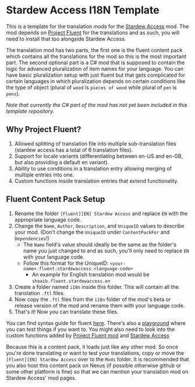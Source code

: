 # Stardew Access I18N Template

This is a template for the translation mods for the [Stardew Access](https://www.nexusmods.com/stardewvalley/mods/16205) mod.
The mod depends on [Project Fluent](https://www.nexusmods.com/stardewvalley/mods/12638) for the translations and as such, you will need to install that too alongside Stardew Access.

The translation mod has two parts, the first one is the fluent content pack which contains all the translations for the mod so this is the most important part.
The second optional part is a C# mod that is supposed to contain the logic for advanced pluralization of item names for your language.
You can have basic pluralization setup with just fluent but that gets complicated for certain languages in which pluralization depends on certain conditions like the type of object (plural of `wood` is `pieces of wood` while plural of `pen` is `pens`).

*Note that currently the C# part of the mod has not yet been included in this template repository.*

## Why Project Fluent?

1. Allowed splitting of translation file into multiple sub-translation files (stardew access has a total of 6 translation files).
2. Support for locale variants (differentiating between en-US and en-GB, but also providing a default en variant).
3. Ability to use conditions in a translation entry allowing merging of multiple entries into one.
4. Custom functions inside translation entries that extend functionality.

## Fluent Content Pack Setup

1. Rename the folder `[Fluent][EN] Stardew Access` and replace `EN` with the appropriate language code.
2. Change the `Name`, `Author`, `Description`, and `UniqueID` values to describe your mod. (Don’t change the `UniqueID` under `ContentPackFor` and `Dependencies`!)
   - The `Name` field's value should ideally be the same as the folder's name you just changed to and as such, you'll only need to replace `EN` with your language code.
   - Follow this format for the UniqueID: `<your-name>.fluent.stardewaccess.<language-code>`
     - An example for English translation mod would be `shoaib.fluent.stardewaccess.en`
3. Create a folder named `i18n` inside this folder. This will contain all the translation `.ftl` files.
4. Now copy the `.ftl` files from the `i18n` folder of the mod's beta or release version of the mod and rename them with your language code.
5. That's it! Now you can translate these files.

You can find syntax guide for fluent [here](https://projectfluent.org/fluent/guide/).
There's also a [playground](https://projectfluent.org/play/) where you can test things if you want to.
You might also need to look into the custom functions added by [Project Fluent mod](https://hackmd.io/@Shockah/H1q8H-mcc/https%3A%2F%2Fhackmd.io%2F%40Shockah%2FHy8nTM7c5) and [Stardew Access](https://github.com/khanshoaib3/stardew-access/blob/c966d188ea506a70782edb5177ef6e87c685f890/stardew-access/Translation/CustomFluentFunctions.cs#L29-L91)

<TODO Add the doc link for custom functions in stardew access.>

Because this is a content pack, it loads just like any other mod. So once you're done translating or want to test your translations, copy or move the `[Fluent][EN] Stardew Access` over to the `Mods` folder.
It is recommended that you also host this content pack on Nexus (if possible otherwise github or some other platform is fine) so that we can mention your translation mod on Stardew Access' mod pages.